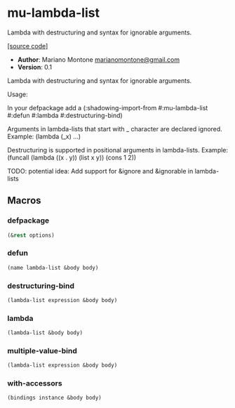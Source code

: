 # mu-lambda-list

Lambda with destructuring and syntax for ignorable arguments.

[[source code]](../mu-lambda-list.lisp)

- **Author**: Mariano Montone <marianomontone@gmail.com>
- **Version**: 0.1


 Lambda with destructuring and syntax for ignorable arguments.

 Usage:

 In your defpackage add a (:shadowing-import-from #:mu-lambda-list #:defun #:lambda #:destructuring-bind)

 Arguments in lambda-lists that start with _ character are declared ignored.
 Example: (lambda (_x) ...)

 Destructuring is supported in positional arguments in lambda-lists.
 Example:
 (funcall (lambda ((x . y))
              (list x y))
         (cons 1 2))
 
 TODO: potential idea: Add support for &ignore and &ignorable in lambda-lists



## Macros
### defpackage

```lisp
(&rest options)
```



### defun

```lisp
(name lambda-list &body body)
```



### destructuring-bind

```lisp
(lambda-list expression &body body)
```



### lambda

```lisp
(lambda-list &body body)
```



### multiple-value-bind

```lisp
(lambda-list expression &body body)
```



### with-accessors

```lisp
(bindings instance &body body)
```



